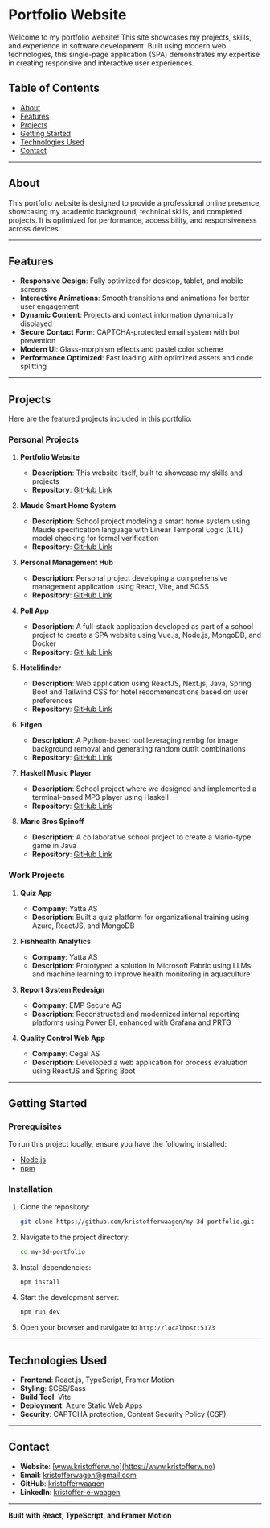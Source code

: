 # Portfolio Website

Welcome to my portfolio website! This site showcases my projects, skills, and experience in software development. Built using modern web technologies, this single-page application (SPA) demonstrates my expertise in creating responsive and interactive user experiences.

## Table of Contents

- [About](#about)
- [Features](#features)
- [Projects](#projects)
- [Getting Started](#getting-started)
- [Technologies Used](#technologies-used)
- [Contact](#contact)

---

## About

This portfolio website is designed to provide a professional online presence, showcasing my academic background, technical skills, and completed projects. It is optimized for performance, accessibility, and responsiveness across devices.

---

## Features

- **Responsive Design**: Fully optimized for desktop, tablet, and mobile screens
- **Interactive Animations**: Smooth transitions and animations for better user engagement
- **Dynamic Content**: Projects and contact information dynamically displayed
- **Secure Contact Form**: CAPTCHA-protected email system with bot prevention
- **Modern UI**: Glass-morphism effects and pastel color scheme
- **Performance Optimized**: Fast loading with optimized assets and code splitting

---

## Projects

Here are the featured projects included in this portfolio:

### Personal Projects

1. **Portfolio Website**
   - **Description**: This website itself, built to showcase my skills and projects
   - **Repository**: [GitHub Link](https://github.com/kristofferwaagen/my-3d-portfolio)

2. **Maude Smart Home System**
   - **Description**: School project modeling a smart home system using Maude specification language with Linear Temporal Logic (LTL) model checking for formal verification
   - **Repository**: [GitHub Link](https://github.com/DAT355-V25/Maude-smart-home)

3. **Personal Management Hub**
   - **Description**: Personal project developing a comprehensive management application using React, Vite, and SCSS
   - **Repository**: [GitHub Link](https://github.com/kristofferwaagen/Personal-Management-Hub)

4. **Poll App**
   - **Description**: A full-stack application developed as part of a school project to create a SPA website using Vue.js, Node.js, MongoDB, and Docker
   - **Repository**: [GitHub Link](https://github.com/kristofferwaagen/DAT250-Project-Group-1-FeedApp)

5. **Hotelifinder**
   - **Description**: Web application using ReactJS, Next.js, Java, Spring Boot and Tailwind CSS for hotel recommendations based on user preferences
   - **Repository**: [GitHub Link](https://github.com/DAT251/Hotelifinder)

6. **Fitgen**
   - **Description**: A Python-based tool leveraging rembg for image background removal and generating random outfit combinations
   - **Repository**: [GitHub Link](https://github.com/kristofferwaagen/Fitgen)

7. **Haskell Music Player**
   - **Description**: School project where we designed and implemented a terminal-based MP3 player using Haskell
   - **Repository**: [GitHub Link](https://github.com/kristofferwaagen/music-player)

8. **Mario Bros Spinoff**
   - **Description**: A collaborative school project to create a Mario-type game in Java
   - **Repository**: [GitHub Link](https://github.com/kristofferwaagen/Mario-Bros)

### Work Projects

1. **Quiz App**
   - **Company**: Yatta AS
   - **Description**: Built a quiz platform for organizational training using Azure, ReactJS, and MongoDB

2. **Fishhealth Analytics**
   - **Company**: Yatta AS
   - **Description**: Prototyped a solution in Microsoft Fabric using LLMs and machine learning to improve health monitoring in aquaculture

3. **Report System Redesign**
   - **Company**: EMP Secure AS
   - **Description**: Reconstructed and modernized internal reporting platforms using Power BI, enhanced with Grafana and PRTG

4. **Quality Control Web App**
   - **Company**: Cegal AS
   - **Description**: Developed a web application for process evaluation using ReactJS and Spring Boot

---

## Getting Started

### Prerequisites

To run this project locally, ensure you have the following installed:

- [Node.js](https://nodejs.org/)
- [npm](https://www.npmjs.com/)

### Installation

1. Clone the repository:
   ```bash
   git clone https://github.com/kristofferwaagen/my-3d-portfolio.git
   ```

2. Navigate to the project directory:
   ```bash
   cd my-3d-portfolio
   ```

3. Install dependencies:
   ```bash
   npm install
   ```

4. Start the development server:
   ```bash
   npm run dev
   ```

5. Open your browser and navigate to `http://localhost:5173`

---

## Technologies Used

- **Frontend**: React.js, TypeScript, Framer Motion
- **Styling**: SCSS/Sass
- **Build Tool**: Vite
- **Deployment**: Azure Static Web Apps
- **Security**: CAPTCHA protection, Content Security Policy (CSP)

---

## Contact

- **Website**: [www.kristofferw.no](https://www.kristofferw.no)
- **Email**: kristofferwagen@gmail.com
- **GitHub**: [kristofferwaagen](https://github.com/kristofferwaagen)
- **LinkedIn**: [kristoffer-e-waagen](https://www.linkedin.com/in/kristoffer-e-waagen/)

---

**Built with React, TypeScript, and Framer Motion**
